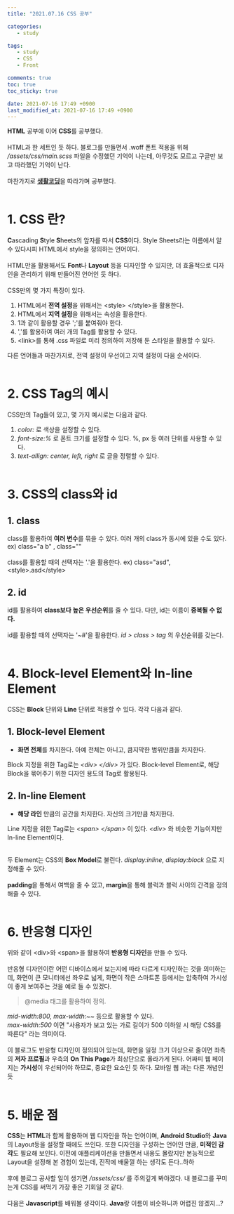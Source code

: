 ```yaml
---
title: "2021.07.16 CSS 공부"

categories:
   - study

tags:
   - study
   - CSS
   - Front

comments: true
toc: true
toc_sticky: true

date: 2021-07-16 17:49 +0900
last_modified_at: 2021-07-16 17:49 +0900
---
```


<strong>HTML</strong> 공부에 이어 <strong>CSS</strong>를 공부했다.<br><br>
HTML과 한 세트인 듯 하다. 블로그를 만들면서 .woff 폰트 적용을 위해 _/assets/css/main.scss_ 파일을 수정했던 기억이 나는데, 아무것도 모르고 구글만 보고 따라했던 기억이 난다.<br/><br/>
마찬가지로 [__생활코딩__](https://opentutorials.org/course/3086)을 따라가며 공부했다.<br/><br/>

# 1. CSS 란?
<strong>C</strong>ascading <strong>S</strong>tyle <strong>S</strong>heets의 앞자를 따서 <strong>CSS</strong>이다. Style Sheets라는 이름에서 알 수 있다시피 HTML에서 style을 정의하는 언어이다.<br/><br/>
HTML만을 활용해서도 <strong>Font</strong>나 <strong>Layout</strong> 등을 디자인할 수 있지만, 더 효율적으로 디자인을 관리하기 위해 만들어진 언어인 듯 하다.<br/><br/>
CSS만의 몇 가지 특징이 있다.
1. HTML에서 <strong>전역 설정</strong>을 위해서는 \<style> \</style>을 활용한다.
2. HTML에서 <strong>지역 설정</strong>을 위해서는 <styles> 속성을 활용한다.
3. 1과 같이 활용할 경우 ';'를 붙여줘야 한다.
4. ','를 활용하여 여러 개의 Tag를 활용할 수 있다.
5. \<link>를 통해 .css 파일로 미리 정의하여 저장해 둔 스타일을 활용할 수 있다.

다른 언어들과 마찬가지로, 전역 설정이 우선이고 지역 설정이 다음 순서이다.<br/><br/>

# 2. CSS Tag의 예시
CSS만의 Tag들이 있고, 몇 가지 예시로는 다음과 같다.
1. _color:_ 로 색상을 설정할 수 있다.
2. _font-size:%_ 로 폰트 크기를 설정할 수 있다. %, px 등 여러 단위를 사용할 수 있다.
3. _text-allign: center, left, right_ 로 글을 정렬할 수 있다.<br/><br/>

# 3. CSS의 class와 id
## 1. class
class를 활용하여 <strong>여러 변수</strong>를 묶을 수 있다. 여러 개의 class가 동시에 있을 수도 있다.<br/>
ex) class="a b" , class=""<br/><br/>
class를 활용할 때의 선택자는 '.'을 활용한다. ex) class="asd", \<style>.asd\</style>

## 2. id
id를 활용하여 <strong>class보다 높은 우선순위</strong>를 줄 수 있다. 다만, id는 이름이 <strong>중복될 수 없다.</strong><br/><br/>
id를 활용할 때의 선택자는 '~#'을 활용한다. _id > class > tag_ 의 우선순위를 갖는다.<br/><br/>

# 4. Block-level Element와 In-line Element
CSS는 <strong>Block</strong> 단위와 <strong>Line</strong> 단위로 적용할 수 있다. 각각 다음과 같다.

## 1. Block-level Element
- <strong>화면 전체</strong>를 차지한다. 아예 전체는 아니고, 큼지막한 범위만큼을 차지한다.

Block 지정을 위한 Tag로는 _\<div>_ _\</div>_ 가 있다. Block-level Element로, 해당 Block을 묶어주기 위한 디자인 용도의 Tag로 활용된다.

## 2. In-line Element
- <strong>해당 라인</strong> 만큼의 공간을 차지한다. 자신의 크기만큼 차지한다.

Line 지정을 위한 Tag로는 _\<span>_ _\</span>_ 이 있다. _\<div>_ 와 비슷한 기능이지만 In-line Element이다.<br><br>

두 Element는 CSS의 <strong>Box Model</strong>로 불린다. _display:inline_, _display:block_ 으로 지정해줄 수 있다.<br/><br/>
<strong>padding</strong>을 통해서 여백을 줄 수 있고, <strong>margin</strong>을 통해 블럭과 블럭 사이의 간격을 정의해줄 수 있다.<br><br>

# 6. 반응형 디자인
위와 같이 \<div>와 \<span>을 활용하여 <strong>반응형 디자인</strong>을 만들 수 있다.<br><br>
반응형 디자인이란 어떤 디바이스에서 보는지에 따라 다르게 디자인하는 것을 의미하는데, 화면이 큰 모니터에선 좌우로 넓게, 화면이 작은 스마트폰 등에서는 압축하여 가시성이 좋게 보여주는 것을 예로 들 수 있겠다.

> @media 태그를 활용하여 정의.

_mid-width:800, max-width:~~_ 등으로 활용할 수 있다.  
_max-width:500_ 이면 "사용자가 보고 있는 가로 길이가 500 이하일 시 해당 CSS를 따른다" 라는 의미이다.<br><br>
이 블로그도 반응형 디자인이 정의되어 있는데, 화면을 일정 크기 이상으로 줄이면 좌측의 <strong>저자 프로필</strong>과 우측의 <strong>On This Page</strong>가 최상단으로 올라가게 된다. 어짜피 웹 페이지는 <strong>가시성</strong>이 우선되어야 하므로, 중요한 요소인 듯 하다. 모바일 웹 과는 다른 개념인 듯<br><br>

# 5. 배운 점
<strong>CSS</strong>는 <strong>HTML</strong>과 함께 활용하며 웹 디자인을 하는 언어이며, <strong>Android Studio</strong>와 <strong>Java</strong>의 Layout등을 설정할 때에도 쓰인다. 또한 디자인을 구성하는 언어인 만큼, <strong>미적인 감각</strong>도 필요해 보인다. 이전에 애플리케이션을 만들면서 내용도 몰랐지만 본능적으로 Layout을 설정해 본 경험이 있는데, 진작에 배울껄 하는 생각도 든다..하하<br><br>
후에 블로그 공사할 일이 생기면 _/assets/css/_ 를 주의깊게 봐야겠다. 내 블로그를 꾸미는게 CSS를 써먹기 가장 좋은 기회일 것 같다.<br><br>
다음은 <strong>Javascript</strong>를 배워볼 생각이다. <strong>Java</strong>랑 이름이 비슷하니까 어렵진 않겠지...?